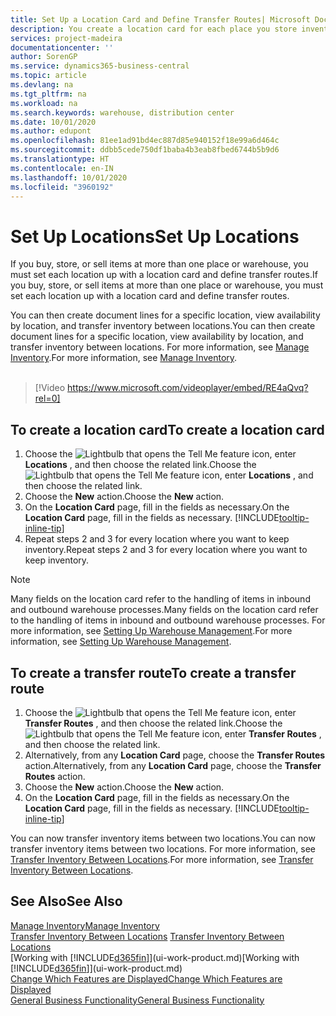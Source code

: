```yaml
---
title: Set Up a Location Card and Define Transfer Routes| Microsoft Docs
description: You create a location card for each place you store inventory items, for example, a warehouse or distribution centre, and set up routes to transfer items between locations.
services: project-madeira
documentationcenter: ''
author: SorenGP
ms.service: dynamics365-business-central
ms.topic: article
ms.devlang: na
ms.tgt_pltfrm: na
ms.workload: na
ms.search.keywords: warehouse, distribution center
ms.date: 10/01/2020
ms.author: edupont
ms.openlocfilehash: 81ee1ad91bd4ec887d85e940152f18e99a6d464c
ms.sourcegitcommit: ddbb5cede750df1baba4b3eab8fbed6744b5b9d6
ms.translationtype: HT
ms.contentlocale: en-IN
ms.lasthandoff: 10/01/2020
ms.locfileid: "3960192"
---
```

# <a name="set-up-locations"></a><span data-ttu-id="e6ecd-103">Set Up Locations</span><span class="sxs-lookup"><span data-stu-id="e6ecd-103">Set Up Locations</span></span>
<span data-ttu-id="e6ecd-104">If you buy, store, or sell items at more than one place or warehouse, you must set each location up with a location card and define transfer routes.</span><span class="sxs-lookup"><span data-stu-id="e6ecd-104">If you buy, store, or sell items at more than one place or warehouse, you must set each location up with a location card and define transfer routes.</span></span>

<span data-ttu-id="e6ecd-105">You can then create document lines for a specific location, view availability by location, and transfer inventory between locations.</span><span class="sxs-lookup"><span data-stu-id="e6ecd-105">You can then create document lines for a specific location, view availability by location, and transfer inventory between locations.</span></span> <span data-ttu-id="e6ecd-106">For more information, see [Manage Inventory](inventory-manage-inventory.md).</span><span class="sxs-lookup"><span data-stu-id="e6ecd-106">For more information, see [Manage Inventory](inventory-manage-inventory.md).</span></span>
<br><br>  
  
> [!Video https://www.microsoft.com/videoplayer/embed/RE4aQvq?rel=0]

## <a name="to-create-a-location-card"></a><span data-ttu-id="e6ecd-107">To create a location card</span><span class="sxs-lookup"><span data-stu-id="e6ecd-107">To create a location card</span></span>
1. <span data-ttu-id="e6ecd-108">Choose the ![Lightbulb that opens the Tell Me feature](media/ui-search/search_small.png "Tell me what you want to do") icon, enter **Locations** , and then choose the related link.</span><span class="sxs-lookup"><span data-stu-id="e6ecd-108">Choose the ![Lightbulb that opens the Tell Me feature](media/ui-search/search_small.png "Tell me what you want to do") icon, enter **Locations** , and then choose the related link.</span></span>
2. <span data-ttu-id="e6ecd-109">Choose the **New** action.</span><span class="sxs-lookup"><span data-stu-id="e6ecd-109">Choose the **New** action.</span></span>
3. <span data-ttu-id="e6ecd-110">On the **Location Card** page, fill in the fields as necessary.</span><span class="sxs-lookup"><span data-stu-id="e6ecd-110">On the **Location Card** page, fill in the fields as necessary.</span></span> [!INCLUDE[tooltip-inline-tip](includes/tooltip-inline-tip_md.md)]
4. <span data-ttu-id="e6ecd-111">Repeat steps 2 and 3 for every location where you want to keep inventory.</span><span class="sxs-lookup"><span data-stu-id="e6ecd-111">Repeat steps 2 and 3 for every location where you want to keep inventory.</span></span>

> [!NOTE]  
> <span data-ttu-id="e6ecd-112">Many fields on the location card refer to the handling of items in inbound and outbound warehouse processes.</span><span class="sxs-lookup"><span data-stu-id="e6ecd-112">Many fields on the location card refer to the handling of items in inbound and outbound warehouse processes.</span></span> <span data-ttu-id="e6ecd-113">For more information, see [Setting Up Warehouse Management](warehouse-setup-warehouse.md).</span><span class="sxs-lookup"><span data-stu-id="e6ecd-113">For more information, see [Setting Up Warehouse Management](warehouse-setup-warehouse.md).</span></span>

## <a name="to-create-a-transfer-route"></a><span data-ttu-id="e6ecd-114">To create a transfer route</span><span class="sxs-lookup"><span data-stu-id="e6ecd-114">To create a transfer route</span></span>
1. <span data-ttu-id="e6ecd-115">Choose the ![Lightbulb that opens the Tell Me feature](media/ui-search/search_small.png "Tell me what you want to do") icon, enter **Transfer Routes** , and then choose the related link.</span><span class="sxs-lookup"><span data-stu-id="e6ecd-115">Choose the ![Lightbulb that opens the Tell Me feature](media/ui-search/search_small.png "Tell me what you want to do") icon, enter **Transfer Routes** , and then choose the related link.</span></span>
2. <span data-ttu-id="e6ecd-116">Alternatively, from any **Location Card** page, choose the **Transfer Routes** action.</span><span class="sxs-lookup"><span data-stu-id="e6ecd-116">Alternatively, from any **Location Card** page, choose the **Transfer Routes** action.</span></span>
3. <span data-ttu-id="e6ecd-117">Choose the **New** action.</span><span class="sxs-lookup"><span data-stu-id="e6ecd-117">Choose the **New** action.</span></span>
4. <span data-ttu-id="e6ecd-118">On the **Location Card** page, fill in the fields as necessary.</span><span class="sxs-lookup"><span data-stu-id="e6ecd-118">On the **Location Card** page, fill in the fields as necessary.</span></span> [!INCLUDE[tooltip-inline-tip](includes/tooltip-inline-tip_md.md)]

<span data-ttu-id="e6ecd-119">You can now transfer inventory items between two locations.</span><span class="sxs-lookup"><span data-stu-id="e6ecd-119">You can now transfer inventory items between two locations.</span></span> <span data-ttu-id="e6ecd-120">For more information, see [Transfer Inventory Between Locations](inventory-how-transfer-between-locations.md).</span><span class="sxs-lookup"><span data-stu-id="e6ecd-120">For more information, see [Transfer Inventory Between Locations](inventory-how-transfer-between-locations.md).</span></span>    

## <a name="see-also"></a><span data-ttu-id="e6ecd-121">See Also</span><span class="sxs-lookup"><span data-stu-id="e6ecd-121">See Also</span></span>
[<span data-ttu-id="e6ecd-122">Manage Inventory</span><span class="sxs-lookup"><span data-stu-id="e6ecd-122">Manage Inventory</span></span>](inventory-manage-inventory.md)  
<span data-ttu-id="e6ecd-123">[Transfer Inventory Between Locations](inventory-how-transfer-between-locations.md)  </span><span class="sxs-lookup"><span data-stu-id="e6ecd-123">[Transfer Inventory Between Locations](inventory-how-transfer-between-locations.md)  </span></span>  
<span data-ttu-id="e6ecd-124">[Working with [!INCLUDE[d365fin](includes/d365fin_md.md)]](ui-work-product.md)</span><span class="sxs-lookup"><span data-stu-id="e6ecd-124">[Working with [!INCLUDE[d365fin](includes/d365fin_md.md)]](ui-work-product.md)</span></span>  
[<span data-ttu-id="e6ecd-125">Change Which Features are Displayed</span><span class="sxs-lookup"><span data-stu-id="e6ecd-125">Change Which Features are Displayed</span></span>](ui-experiences.md)  
[<span data-ttu-id="e6ecd-126">General Business Functionality</span><span class="sxs-lookup"><span data-stu-id="e6ecd-126">General Business Functionality</span></span>](ui-across-business-areas.md)
